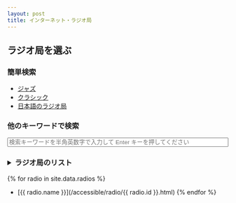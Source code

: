 ```yaml
---
layout: post
title: インターネット・ラジオ局
---
```

## ラジオ局を選ぶ
### 簡単検索
- [ジャズ](https://guskant.github.io/accessible/radiosearch.html?query=jazz)
- [クラシック](https://guskant.github.io/accessible/radiosearch.html?query=classic)
- [日本語のラジオ局](https://guskant.github.io/accessible/radiosearch.html?query=japan)

### 他のキーワードで検索
<form action="/accessible/radiosearch.html" method="get">
  <input type="text" id="search-box" size="60" name="query" placeholder="検索キーワードを半角英数字で入力して Enter キーを押してください">
</form>
<p />

### <details><summary>ラジオ局のリスト</summary>
{% for radio in site.data.radios %}
- [{{ radio.name }}](/accessible/radio/{{ radio.id }}.html) {% endfor %}
</details>
